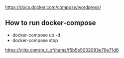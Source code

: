 https://docs.docker.com/compose/wordpress/

## How to run docker-compose

- docker-compose up -d
- docker-compose stop

https://qiita.com/m_t_of/items/f5b5e5032083e79e71d6
